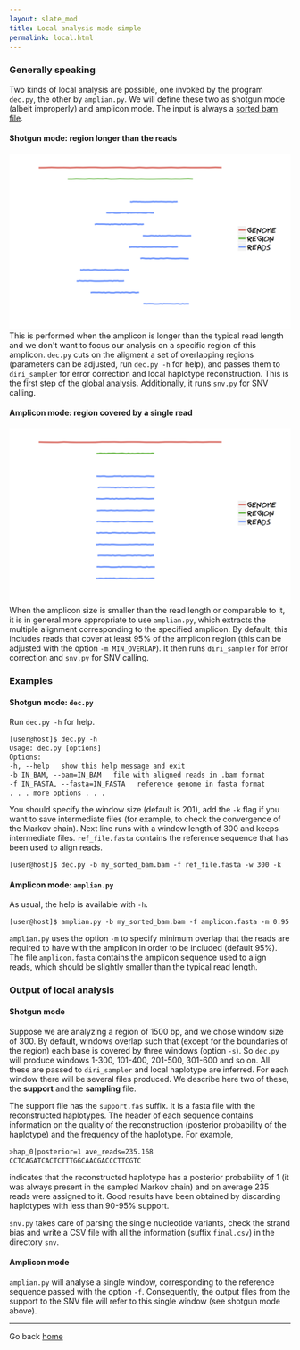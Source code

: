 ```yaml
---
layout: slate_mod
title: Local analysis made simple
permalink: local.html 
---
```

### Generally speaking
Two kinds of local analysis are possible, one invoked by the program `dec.py`,
the other by `amplian.py`. We will define these two as shotgun mode (albeit
improperly) and amplicon mode. The input is always a [sorted bam
file](input.html).

#### Shotgun mode: region longer than the reads
![shotgun mode](images/shotgun.png)
This is performed when the amplicon is longer than the typical read length and
we don't want to focus our analysis on a specific region of this amplicon.
`dec.py` cuts on the aligment a set of overlapping regions (parameters can be
adjusted, run `dec.py -h` for help), and passes them to `diri_sampler` for error
correction and local haplotype reconstruction. This is the first step of the
[global analysis](global.html). Additionally, it runs `snv.py` for SNV calling.

#### Amplicon mode: region covered by a single read
![amplicon mode](images/amplicon.png)
When the amplicon size is smaller than the read length or comparable to it, it
is in general more appropriate to use `amplian.py`, which extracts the multiple
alignment corresponding to the specified amplicon. By default, this includes
reads that cover at least 95% of the amplicon region (this can be adjusted
with the option `-m MIN_OVERLAP`). It then runs `diri_sampler` for error
correction and `snv.py` for SNV calling.

### Examples
#### Shotgun mode: `dec.py`
Run `dec.py -h` for help.

    [user@host]$ dec.py -h
    Usage: dec.py [options]
    Options:
    -h, --help   show this help message and exit
    -b IN_BAM, --bam=IN_BAM   file with aligned reads in .bam format
    -f IN_FASTA, --fasta=IN_FASTA   reference genome in fasta format
    . . . more options . . .
You should specify the window size (default is 201), add the `-k` flag
if you want to save intermediate files (for example, to check the
convergence of the Markov chain). Next line runs with a window length of 300
and keeps intermediate files. `ref_file.fasta` contains the reference sequence
that has been used to align reads.

    [user@host]$ dec.py -b my_sorted_bam.bam -f ref_file.fasta -w 300 -k

#### Amplicon mode: `amplian.py`
As usual, the help is available with `-h`.

    [user@host]$ amplian.py -b my_sorted_bam.bam -f amplicon.fasta -m 0.95

`amplian.py` uses the option `-m` to specify minimum overlap that the reads
are required to have with the amplicon in order to be included (default 95%).
The file `amplicon.fasta` contains the amplicon sequence used to align reads,
which should be slightly smaller than the typical read length.

### Output of local analysis
#### Shotgun mode
Suppose we are analyzing a region of 1500 bp, and we chose window size of 300.
By default, windows overlap such that (except for the boundaries of the region)
each base is covered by three windows (option `-s`). So `dec.py` will produce
windows 1-300, 101-400, 201-500, 301-600 and so on. All these are passed to
`diri_sampler` and local haplotype are inferred. For each window there will
be several files produced. We describe here two of these, the **support**
and the **sampling** file.

The support file has the `support.fas` suffix. It is a fasta file with the
reconstructed haplotypes. The header of each sequence contains information on
the quality of the reconstruction (posterior probability of the haplotype) and
the frequency of the haplotype. For example,

    >hap_0|posterior=1 ave_reads=235.168
    CCTCAGATCACTCTTTGGCAACGACCCTTCGTC

indicates that the reconstructed haplotype has a posterior probability of 1 (it
was always present in the sampled Markov chain) and on average 235 reads were
assigned to it. Good results have been obtained by discarding haplotypes with
less than 90-95% support.

`snv.py` takes care of parsing the single nucleotide variants, check the strand
bias and write a CSV file with all the information (suffix `final.csv`) in the
directory `snv`.

#### Amplicon mode
`amplian.py` will analyse a single window, corresponding to the reference
sequence passed with the option `-f`. Consequently, the output files from the
support to the SNV file will refer to this single window (see shotgun mode
above).

---

Go back [home](index.html)
